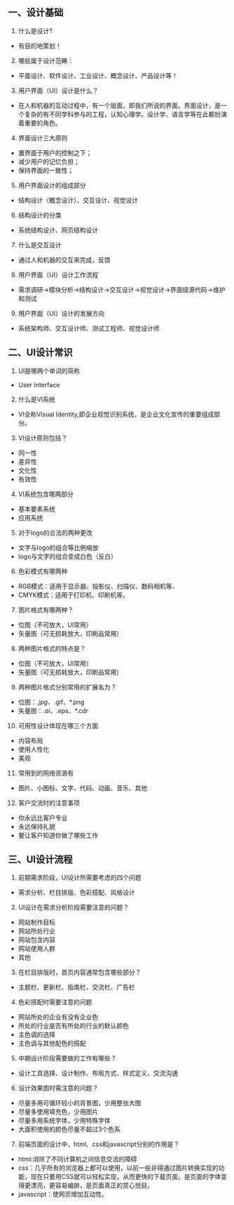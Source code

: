 ## 一、设计基础
1. 什么是设计?         
* 有目的地策划！
2. 哪些属于设计范畴：     
* 平面设计、软件设计、工业设计、概念设计、产品设计等！
3. 用户界面（UI）设计是什么？     
* 在人和机器的互动过程中，有一个层面，即我们所说的界面。界面设计，是一个复杂的有不同学科参与的工程，认知心理学。设计学、语言学等在此都扮演着重要的角色。
4. 界面设计三大原则     
* 置界面于用户的控制之下；     
* 减少用户的记忆负担；     
* 保持界面的一致性；
5. 用户界面设计的组成部分     
* 结构设计（概念设计）、交互设计、视觉设计
6. 结构设计的分类     
* 系统结构设计、网页结构设计
7. 什么是交互设计     
* 通过人和机器的交互来完成，反馈
8. 用户界面（UI）设计工作流程     
* 需求调研->模块分析->结构设计->交互设计->视觉设计->界面级源代码->维护和测试
9. 用户界面（UI）设计的发展方向     
* 系统架构师、交互设计师、测试工程师、视觉设计师
## 二、UI设计常识
1. UI是哪两个单词的简称     
* User Interface
2. 什么是VI系统     
* VI全称Visual Identity,即企业视觉识别系统，是企业文化宣传的重要组成部分。
3. VI设计原则包括？     
* 同一性   
* 差异性   
* 文化性   
* 有效性
4. VI系统包含哪两部分     
* 基本要素系统   
* 应用系统
5. 对于logo的合法的两种更改   
* 文字与logo的组合等比例缩放   
* logo与文字的组合变成白色（反白）
6. 色彩模式有哪两种   
* RGB模式：适用于显示器、投影仪、扫描仪、数码相机等、   
* CMYK模式：适用于打印机、印刷机等。
7. 图片格式有哪两种？   
* 位图（不可放大，UI常用）   
* 矢量图（可无损耗放大，印刷品常用）
8. 两种图片格式的特点是？   
* 位图（不可放大，UI常用）   
* 矢量图（可无损耗放大，印刷品常用）
9. 两种图片格式分别常用的扩展名为？   
* 位图：*.jpg、*.gif、*.png   
* 矢量图：*.ai、*.eps、*.cdr
10. 可用性设计体现在哪三个方面   
* 内容布局   
* 使用人性化  
* 美观
11. 常用到的网络资源有     
* 图片、小图标、文字、代码、动画、音乐、其他
12. 客户交流时的注意事项   
* 你永远比客户专业   
* 永远保持礼貌  
* 要让客户知道你做了哪些工作
## 三、UI设计流程
1. 前期需求阶段，UI设计所需要考虑的四个问题     
* 需求分析、栏目排版、色彩搭配、风格设计
2. UI设计在需求分析阶段需要注意的问题？     
* 网站制作目标   
* 网站所处行业   
* 网站包含内容   
* 网站使用人群   
* 其他
3. 在栏目排版时，首页内容通常包含哪些部分？     
* 主题栏、更新栏、指南栏、交流栏、广告栏
4. 色彩搭配时需要注意的问题   
* 网站所处的企业有没有企业色   
* 所处的行业是否有所处的行业的默认颜色   
* 主色调的选择   
* 主色调与其他配色的搭配
5. 中期设计阶段需要做的工作有哪些？     
* 设计工具选择、设计制作、布局方式、样式定义、交流沟通
6. 设计效果图时需注意的问题？    
* 尽量多用可循环较小的背景图，少用整张大图    
* 尽量多使用填充色，少用图片    
* 尽量多用系统字体，少用特殊字体    
* 大面积使用的颜色尽量不超过3个色系
7. 前端页面的设计中，html、css和javascript分别的作用是？    
* html:消除了不同计算机之间信息交流的障碍    
* css：几乎所有的浏览器上都可以使用，以前一些非得通过图片转换实现的功能，现在只要用CSS就可以轻松实现，从而更快的下载页面，是页面的字体变得更漂亮，更容易编排，是页面真正的赏心悦目。    
* javascript：使网页增加互动性。
